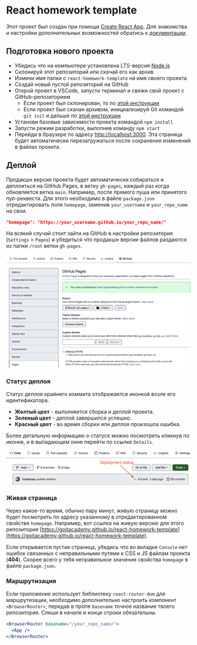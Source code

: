 # React homework template

Этот проект был создан при помощи
[Create React App](https://github.com/facebook/create-react-app). Для знакомства
и настройки дополнительных возможностей обратись к
[документации](https://facebook.github.io/create-react-app/docs/getting-started).

## Подготовка нового проекта

- Убедись что на компьютере установлена LTS-версия
  [Node.js](https://nodejs.org/en/)
- Склонируй этот репозиторий или скачай его как архив
- Измени имя папки с `react-homework-template` на имя своего проекта
- Создай новый пустой репозиторий на GitHub
- Открой проект в VSCode, запусти терминал и свяжи свой проект с
  GitHub-репозиторием
  - Если проект был склонирован, то по
    [этой инструкции](https://docs.github.com/en/get-started/getting-started-with-git/managing-remote-repositories#changing-a-remote-repositorys-url)
  - Если проект был скачан архивом, инициализируй Git командой `git init` и
    дальше по
    [этой инструкции](https://docs.github.com/en/get-started/getting-started-with-git/managing-remote-repositories#adding-a-remote-repository)
- Установи базовые зависимости проекта командой `npm install`
- Запусти режим разработки, выполнив команду `npm start`
- Перейди в браузере по адресу [http://localhost:3000](http://localhost:3000).
  Эта страница будет автоматически перезагружаться после сохранения изменений в
  файлах проекта.

## Деплой

Продакшн версия проекта будет автоматически собираться и деплоиться на GitHub
Pages, в ветку `gh-pages`, каждый раз когда обновляется ветка `main`. Например,
после прямого пуша или принятого пул-реквеста. Для этого необходимо в файле
`package.json` отредактировать поле `homepage`, заменив `your_username` и
`your_repo_name` на свои.

```json
"homepage": "https://your_username.github.io/your_repo_name/"
```

На всякий случай стоит зайти на GitHub в настройки репозитория (`Settings` >
`Pages`) и убедиться что продакшн версии файлов раздаются из папки `/root` ветки
`gh-pages`.

![GitHub Pages settings](./settings.png)

### Статус деплоя

Статус деплоя крайнего коммита отображается иконкой возле его идентификатора.

- **Желтый цвет** - выполняется сборка и деплой проекта.
- **Зеленый цвет** - деплой завершился успешно.
- **Красный цвет** - во время сборки или деплоя произошла ошибка.

Более детальную информацию о статусе можно посмотреть кликнув по иконке, и в
выпадающем окне перейти по ссылке `Details`.

![Deployment status](./status.png)

### Живая страница

Через какое-то время, обычно пару минут, живую страницу можно будет посмотреть
по адресу указанному в отредактированном свойстве `homepage`. Например, вот
ссылка на живую версию для этого репозитория
[https://goitacademy.github.io/react-homework-template](https://goitacademy.github.io/react-homework-template).

Если открывается пустая страница, убедись что во вкладке `Console` нет ошибок
связанных с неправильными путями к CSS и JS файлам проекта (**404**). Скорее
всего у тебя неправильное значение свойства `homepage` в файле `package.json`.

### Маршрутизация

Если приложение использует библиотеку `react-router-dom` для маршрутизации,
необходимо дополнительно настроить компонент `<BrowserRouter>`, передав в пропе
`basename` точное название твоего репозитория. Слеши в начале и конце строки
обязательны.

```jsx
<BrowserRouter basename="/your_repo_name/">
  <App />
</BrowserRouter>
```
